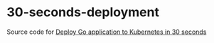 # 30-seconds-deployment

Source code for [Deploy Go application to Kubernetes in 30 seconds](https://medium.com/@sergey.kolodyazhnyy/deploy-go-application-to-kubernetes-in-30-seconds-ebff0f51d67b)

